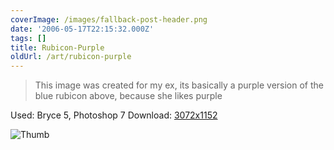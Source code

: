 ```yaml
---
coverImage: /images/fallback-post-header.png
date: '2006-05-17T22:15:32.000Z'
tags: []
title: Rubicon-Purple
oldUrl: /art/rubicon-purple
---
```


> This image was created for my ex, its basically a purple version of the blue rubicon above, because she likes purple

Used: Bryce 5, Photoshop 7
Download: [3072x1152](https://www.mikecann.co.uk/Images/Art-Full/Rubicon-Purple.jpg)

![Thumb](https://www.mikecann.co.uk/Images/Art-Thumbs/Rubicon-Purple.gif "Thumb")
